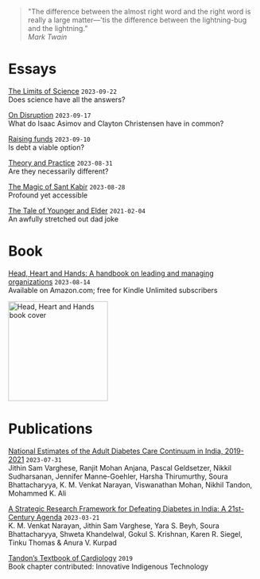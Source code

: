 > "The difference between the almost right word and the right word is really a large matter—'tis the difference between the lightning-bug and the lightning.”  
_Mark Twain_

# Essays
[The Limits of Science](essays/limitsOfScience.md) `2023-09-22`  
Does science have all the answers?

[On Disruption](essays/onDisruption.md) `2023-09-17`   
What do Isaac Asimov and Clayton Christensen have in common?

[Raising funds](essays/raisingFunds.md) `2023-09-10`  
Is debt a viable option?

[Theory and Practice](essays/theoryAndPractice.md) `2023-08-31`   
Are they necessarily different?

[The Magic of Sant Kabir](essays/kabirVaani.md) `2023-08-28`  
Profound yet accessible

[The Tale of Younger and Elder](essays/2021-02-04-youngerAndElder.md) `2021-02-04`  
An awfully stretched out dad joke

# Book
[Head, Heart and Hands: A handbook on leading and managing organizations](https://www.amazon.com/dp/B0CFRDTV12) `2023-08-14`    
Available on Amazon.com; free for Kindle Unlimited subscribers

<img src = "https://github.com/soura-b/soura-b.github.io/assets/20471068/1b946035-c98a-42b5-9ab6-19b9451bf612" alt="Head, Heart and Hands book cover" width="200">  

# Publications
<a href="https://jamanetwork.com/journals/jamainternalmedicine/article-abstract/2807945" target="_blank">National Estimates of the Adult Diabetes Care Continuum in India, 2019-2021</a> `2023-07-31`    
Jithin Sam Varghese, Ranjit Mohan Anjana, Pascal Geldsetzer, Nikkil Sudharsanan, Jennifer Manne-Goehler, Harsha Thirumurthy, Soura Bhattacharyya, K. M. Venkat Narayan, Viswanathan Mohan, Nikhil Tandon, Mohammed K. Ali

<a href="https://link.springer.com/article/10.1007/s41745-022-00354-5" target="_blank">A Strategic Research Framework for Defeating Diabetes in India: A 21st-Century Agenda</a> `2023-03-21`   
K. M. Venkat Narayan, Jithin Sam Varghese, Yara S. Beyh, Soura Bhattacharyya, Shweta Khandelwal, Gokul S. Krishnan, Karen R. Siegel, Tinku Thomas & Anura V. Kurpad

<a href="https://www.google.co.in/books/edition/Tandon_s_Textbook_of_Cardiology/6NXuDwAAQBAJ?hl=en&gbpv=1&pg=PA35&printsec=frontcover" target="_blank">Tandon’s Textbook of Cardiology</a> `2019`   
Book chapter contributed: Innovative Indigenous Technology

<style>
  .footer {
    display: none;
  }
</style>
